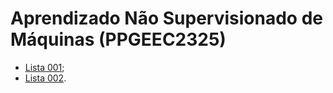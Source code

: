 # Aprendizado Não Supervisionado de Máquinas (PPGEEC2325)

- [Lista 001](./001-list/);
- [Lista 002](./002-list/).
